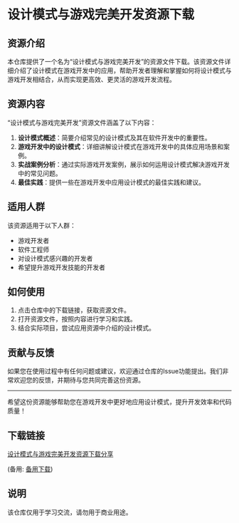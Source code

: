 # 设计模式与游戏完美开发资源下载

## 资源介绍

本仓库提供了一个名为“设计模式与游戏完美开发”的资源文件下载。该资源文件详细介绍了设计模式在游戏开发中的应用，帮助开发者理解和掌握如何将设计模式与游戏开发相结合，从而实现更高效、更灵活的游戏开发流程。

## 资源内容

“设计模式与游戏完美开发”资源文件涵盖了以下内容：

1. **设计模式概述**：简要介绍常见的设计模式及其在软件开发中的重要性。
2. **游戏开发中的设计模式**：详细讲解设计模式在游戏开发中的具体应用场景和案例。
3. **实战案例分析**：通过实际游戏开发案例，展示如何运用设计模式解决游戏开发中的常见问题。
4. **最佳实践**：提供一些在游戏开发中应用设计模式的最佳实践和建议。

## 适用人群

该资源适用于以下人群：

- 游戏开发者
- 软件工程师
- 对设计模式感兴趣的开发者
- 希望提升游戏开发技能的开发者

## 如何使用

1. 点击仓库中的下载链接，获取资源文件。
2. 打开资源文件，按照内容进行学习和实践。
3. 结合实际项目，尝试应用资源中介绍的设计模式。

## 贡献与反馈

如果您在使用过程中有任何问题或建议，欢迎通过仓库的Issue功能提出。我们非常欢迎您的反馈，并期待与您共同完善这份资源。

---

希望这份资源能够帮助您在游戏开发中更好地应用设计模式，提升开发效率和代码质量！

## 下载链接
[设计模式与游戏完美开发资源下载分享](https://pan.quark.cn/s/100d57ee0ec4) 

(备用: [备用下载](https://pan.baidu.com/s/1l7lD02YdRVXWTgen-tmb1A?pwd=1234))

## 说明

该仓库仅用于学习交流，请勿用于商业用途。

